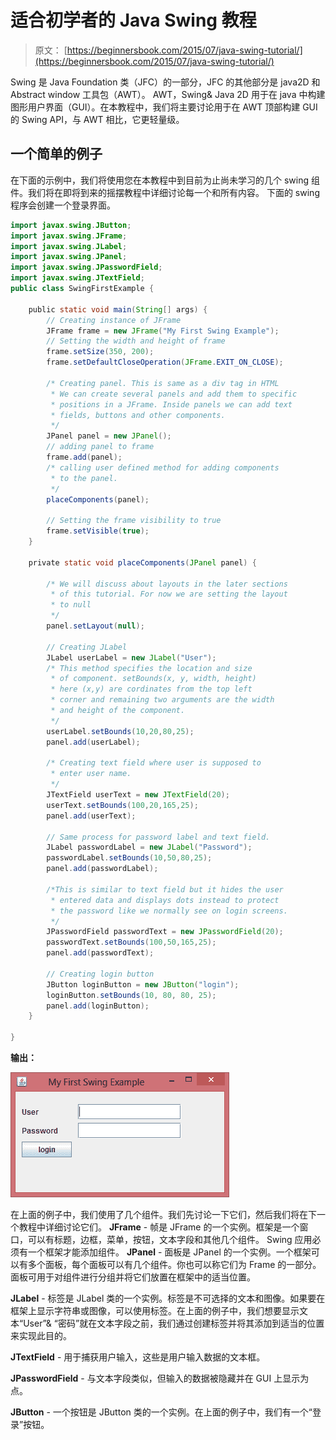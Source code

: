 # 适合初学者的 Java Swing 教程

> 原文： [https://beginnersbook.com/2015/07/java-swing-tutorial/](https://beginnersbook.com/2015/07/java-swing-tutorial/)

Swing 是 Java Foundation 类（JFC）的一部分，JFC 的其他部分是 java2D 和 Abstract window 工具包（AWT）。 AWT，Swing&amp; Java 2D 用于在 java 中构建图形用户界面（GUI）。在本教程中，我们将主要讨论用于在 AWT 顶部构建 GUI 的 Swing API，与 AWT 相比，它更轻量级。

## 一个简单的例子

在下面的示例中，我们将使用您在本教程中到目前为止尚未学习的几个 swing 组件。我们将在即将到来的摇摆教程中详细讨论每一个和所有内容。
下面的 swing 程序会创建一个登录界面。

```java
import javax.swing.JButton;
import javax.swing.JFrame;
import javax.swing.JLabel;
import javax.swing.JPanel;
import javax.swing.JPasswordField;
import javax.swing.JTextField; 
public class SwingFirstExample {

    public static void main(String[] args) {    
        // Creating instance of JFrame
        JFrame frame = new JFrame("My First Swing Example");
        // Setting the width and height of frame
        frame.setSize(350, 200);
        frame.setDefaultCloseOperation(JFrame.EXIT_ON_CLOSE);

        /* Creating panel. This is same as a div tag in HTML
         * We can create several panels and add them to specific 
         * positions in a JFrame. Inside panels we can add text 
         * fields, buttons and other components.
         */
        JPanel panel = new JPanel();    
        // adding panel to frame
        frame.add(panel);
        /* calling user defined method for adding components
         * to the panel.
         */
        placeComponents(panel);

        // Setting the frame visibility to true
        frame.setVisible(true);
    }

    private static void placeComponents(JPanel panel) {

        /* We will discuss about layouts in the later sections
         * of this tutorial. For now we are setting the layout 
         * to null
         */
        panel.setLayout(null);

        // Creating JLabel
        JLabel userLabel = new JLabel("User");
        /* This method specifies the location and size
         * of component. setBounds(x, y, width, height)
         * here (x,y) are cordinates from the top left 
         * corner and remaining two arguments are the width
         * and height of the component.
         */
        userLabel.setBounds(10,20,80,25);
        panel.add(userLabel);

        /* Creating text field where user is supposed to
         * enter user name.
         */
        JTextField userText = new JTextField(20);
        userText.setBounds(100,20,165,25);
        panel.add(userText);

        // Same process for password label and text field.
        JLabel passwordLabel = new JLabel("Password");
        passwordLabel.setBounds(10,50,80,25);
        panel.add(passwordLabel);

        /*This is similar to text field but it hides the user
         * entered data and displays dots instead to protect
         * the password like we normally see on login screens.
         */
        JPasswordField passwordText = new JPasswordField(20);
        passwordText.setBounds(100,50,165,25);
        panel.add(passwordText);

        // Creating login button
        JButton loginButton = new JButton("login");
        loginButton.setBounds(10, 80, 80, 25);
        panel.add(loginButton);
    }

}

```

**输出：**

![Swing Login Screen Example](img/d1214ebba188fd8902d538de50f5a7da.jpg)

在上面的例子中，我们使用了几个组件。我们先讨论一下它们，然后我们将在下一个教程中详细讨论它们。
**JFrame** - 帧是 JFrame 的一个实例。框架是一个窗口，可以有标题，边框，菜单，按钮，文本字段和其他几个组件。 Swing 应用必须有一个框架才能添加组件。
**JPanel** - 面板是 JPanel 的一个实例。一个框架可以有多个面板，每个面板可以有几个组件。你也可以称它们为 Frame 的一部分。面板可用于对组件进行分组并将它们放置在框架中的适当位置。

**JLabel** - 标签是 JLabel 类的一个实例。标签是不可选择的文本和图像。如果要在框架上显示字符串或图像，可以使用标签。在上面的例子中，我们想要显示文本“User”&amp; “密码”就在文本字段之前，我们通过创建标签并将其添加到适当的位置来实现此目的。

**JTextField** - 用于捕获用户输入，这些是用户输入数据的文本框。

**JPasswordField** - 与文本字段类似，但输入的数据被隐藏并在 GUI 上显示为点。

**JButton** - 一个按钮是 JButton 类的一个实例。在上面的例子中，我们有一个“登录”按钮。